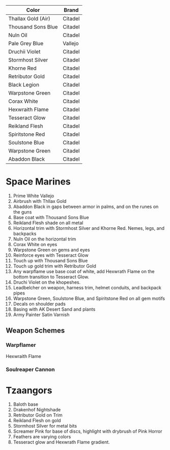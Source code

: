 
| Color              | Brand   |
| ------------------ | ------- |
| Thallax Gold (Air) | Citadel |
| Thousand Sons Blue | Citadel |
| Nuln Oil           | Citadel |
| Pale Grey Blue     | Vallejo |
| Druchii Violet     | Citadel |
| Stormhost Silver   | Citadel |
| Khorne Red         | Citadel |
| Retributor Gold    | Citadel |
| Black Legion       | Citadel |
| Warpstone Green    | Citadel |
| Corax White        | Citadel |
| Hexwraith Flame    | Citadel |
| Tesseract Glow     | Citadel |
| Reikland Flesh     | Citadel |
| Spiritstone Red    | Citadel |
| Soulstone Blue     | Citadel |
| Warpstone Green    | Citadel |
| Abaddon Black      | Citadel |
# Space Marines
1. Prime White Vallejo
2. Airbrush with Thllax Gold
3. Abaddon Black in gaps between armor in palms, and on the runes on the guns
4. Base coat with Thousand Sons Blue
5. Reikland Flesh shade on all metal 
6. Horizontal trim with Stormhost Silver and Khorne Red. Nemes, legs, and backpacks
7. Nuln Oil on the horizontal trim
8. Corax White on eyes
9. Warpstone Green on gems and eyes
10. Reinforce eyes with Tesseract Glow
11. Touch up with Thousand Sons Blue
12. Touch up gold trim with Retributor Gold
13. Any warpflame use base coat of white, add Hexwrath Flame on the bottom transition to Tesseract Glow.
14. Druchi Violet on the khopeshes.
15. Leadbelcher on weapon, harness trim, helmet conduits, and backpack pipes
16. Warpstone Green, Soulstone Blue, and Spiritstone Red on all gem motifs
17. Decals on shoulder pads
18. Basing with AK Desert Sand and plants 
19. Army Painter Satin Varnish

## Weapon Schemes
###  Warpflamer 
Hexwraith Flame

### Soulreaper Cannon

# Tzaangors
1. Baloth base
2. Drakenhof Nightshade
3. Retributor Gold on Trim
4. Reikland Flesh on gold 
5. Stormhost Silver for metal bits
6. Screamer Pink for base of discs, highlight with drybrush of Pink Horror
7. Feathers are varying colors
8. Tesseract glow and Hexwrath Flame gradient.

